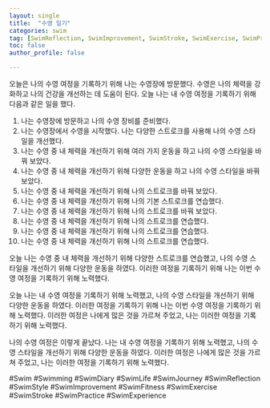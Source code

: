 ```yaml
---
layout: single
title:  "수영 일기"
categories: swim
tag: [SwimReflection, SwimImprovement, SwimStroke, SwimExercise, SwimPractice, SwimFitness, SwimJourney, SwimExperience, SwimStyle, Swimming, Swim, SwimDiary, SwimLife]
toc: false
author_profile: false

---
```


오늘은 나의 수영 여정을 기록하기 위해 나는 수영장에 방문했다. 수영은 나의 체력을 강화하고 나의 건강을 개선하는 데 도움이 된다. 오늘 나는 내 수영 여정을 기록하기 위해 다음과 같은 일을 했다.

1. 나는 수영장에 방문하고 나의 수영 장비를 준비했다.
2. 나는 수영장에서 수영을 시작했다. 나는 다양한 스트로크를 사용해 나의 수영 스타일을 개선했다.
3. 나는 수영 중 내 체력을 개선하기 위해 여러 가지 운동을 하고 나의 수영 스타일을 바꿔 보았다.
4. 나는 수영 중 내 체력을 개선하기 위해 다양한 운동을 하고 나의 수영 스타일을 바꿔 보았다.
5. 나는 수영 중 내 체력을 개선하기 위해 나의 스트로크를 바꿔 보았다.
6. 나는 수영 중 내 체력을 개선하기 위해 나의 기본 스트로크를 연습했다.
7. 나는 수영 중 내 체력을 개선하기 위해 나의 스트로크를 바꿔 보았다.
8. 나는 수영 중 내 체력을 개선하기 위해 나의 스트로크를 연습했다.
9. 나는 수영 중 내 체력을 개선하기 위해 나의 스트로크를 연습했다.
10. 나는 수영 중 내 체력을 개선하기 위해 나의 스트로크를 연습했다.

오늘 나는 수영 중 내 체력을 개선하기 위해 다양한 스트로크를 연습했고, 나의 수영 스타일을 개선하기 위해 다양한 운동을 하였다. 이러한 여정을 기록하기 위해 나는 이번 수영 여정을 기록하기 위해 노력했다.

오늘 나는 내 수영 여정을 기록하기 위해 노력했고, 나의 수영 스타일을 개선하기 위해 다양한 운동을 하였다. 이러한 여정을 기록하기 위해 나는 이번 수영 여정을 기록하기 위해 노력했다. 이러한 여정은 나에게 많은 것을 가르쳐 주었고, 나는 이러한 여정을 기록하기 위해 노력했다.

나의 수영 여정은 이렇게 끝났다. 나는 내 수영 여정을 기록하기 위해 노력했고, 나의 수영 스타일을 개선하기 위해 다양한 운동을 하였다. 이러한 여정은 나에게 많은 것을 가르쳐 주었고, 나는 이러한 여정을 기록하기 위해 노력했다.

#Swim #Swimming #SwimDiary #SwimLife #SwimJourney #SwimReflection #SwimStyle #SwimImprovement #SwimFitness #SwimExercise #SwimStroke #SwimPractice #SwimExperience
